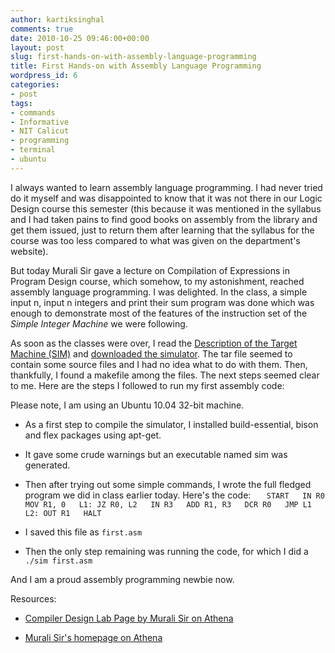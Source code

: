 ```yaml
---
author: kartiksinghal
comments: true
date: 2010-10-25 09:46:00+00:00
layout: post
slug: first-hands-on-with-assembly-language-programming
title: First Hands-on with Assembly Language Programming
wordpress_id: 6
categories:
- post
tags:
- commands
- Informative
- NIT Calicut
- programming
- terminal
- ubuntu
---
```


   

I always wanted to learn assembly language programming. I had never tried do it myself and was disappointed to know that it was not there in our Logic Design course this semester (this because it was mentioned in the syllabus and I had taken pains to find good books on assembly from the library and get them issued, just to return them after learning that the syllabus for the course was too less compared to what was given on the department's website).




But today Murali Sir gave a lecture on Compilation of Expressions in Program Design course, which somehow, to my astonishment, reached assembly language programming. I was delighted. In the class, a simple input n, input n integers and print their sum program was done which was enough to demonstrate most of the features of the instruction set of the _Simple Integer Machine_ we were following.




As soon as the classes were over, I read the [Description of the Target Machine (SIM)](http://athena.nitc.ac.in/%7Ekmurali/Compiler/sim.html) and [downloaded the simulator](http://athena.nitc.ac.in/%7Ekmurali/Compiler/sim-2.tar). The tar file seemed to contain some source files and I had no idea what to do with them. Then, thankfully, I found a makefile among the files. The next steps seemed clear to me. Here are the steps I followed to run my first assembly code:




Please note, I am using an Ubuntu 10.04 32-bit machine.






  * As a first step to compile the simulator, I installed build-essential, bison and flex packages using apt-get. 


  * It gave some crude warnings but an executable named sim was generated.


  * Then after trying out some simple commands, I wrote the full fledged program we did in class earlier today. Here's the code: `  
START  
IN R0  
MOV R1, 0  
L1: JZ R0, L2  
IN R3  
ADD R1, R3  
DCR R0  
JMP L1  
L2: OUT R1  
HALT`


  * I saved this file as `first.asm`


  * Then the only step remaining was running the code, for which I did a `./sim first.asm`




And I am a proud assembly programming newbie now.




Resources:






  * [Compiler Design Lab Page by Murali Sir on Athena](http://athena.nitc.ac.in/%7Ekmurali/Compiler/index.html)


  * [Murali Sir's homepage on Athena](http://athena.nitc.ac.in/%7Ekmurali/)


  
